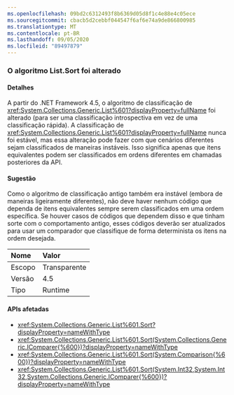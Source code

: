 ```yaml
---
ms.openlocfilehash: 09bd2c6312493f8b6369d05d8f1c4e88e4c05ece
ms.sourcegitcommit: cbacb5d2cebbf044547f6af6e74a9de866800985
ms.translationtype: MT
ms.contentlocale: pt-BR
ms.lasthandoff: 09/05/2020
ms.locfileid: "89497879"
---
```

### <a name="listsort-algorithm-changed"></a>O algoritmo List.Sort foi alterado

#### <a name="details"></a>Detalhes

A partir do .NET Framework 4.5, o algoritmo de classificação de <xref:System.Collections.Generic.List%601?displayProperty=fullName> foi alterado (para ser uma classificação introspectiva em vez de uma classificação rápida). A classificação de <xref:System.Collections.Generic.List%601?displayProperty=fullName> nunca foi estável, mas essa alteração pode fazer com que cenários diferentes sejam classificados de maneiras instáveis. Isso significa apenas que itens equivalentes podem ser classificados em ordens diferentes em chamadas posteriores da API.

#### <a name="suggestion"></a>Sugestão

Como o algoritmo de classificação antigo também era instável (embora de maneiras ligeiramente diferentes), não deve haver nenhum código que dependa de itens equivalentes sempre serem classificados em uma ordem específica. Se houver casos de códigos que dependem disso e que tinham sorte com o comportamento antigo, esses códigos deverão ser atualizados para usar um comparador que classifique de forma determinista os itens na ordem desejada.

| Nome    | Valor       |
|:--------|:------------|
| Escopo   |Transparente|
|Versão|4.5|
|Tipo|Runtime|

#### <a name="affected-apis"></a>APIs afetadas

- <xref:System.Collections.Generic.List%601.Sort?displayProperty=nameWithType>
- <xref:System.Collections.Generic.List%601.Sort(System.Collections.Generic.IComparer{%600})?displayProperty=nameWithType>
- <xref:System.Collections.Generic.List%601.Sort(System.Comparison{%600})?displayProperty=nameWithType>
- <xref:System.Collections.Generic.List%601.Sort(System.Int32,System.Int32,System.Collections.Generic.IComparer{%600})?displayProperty=nameWithType>

<!--

#### Affected APIs

- ``M:System.Collections.Generic.List`1.Sort``
- ``M:System.Collections.Generic.List`1.Sort(System.Collections.Generic.IComparer{`0})``
- ``M:System.Collections.Generic.List`1.Sort(System.Comparison{`0})``
- ``M:System.Collections.Generic.List`1.Sort(System.Int32,System.Int32,System.Collections.Generic.IComparer{`0})``

-->
